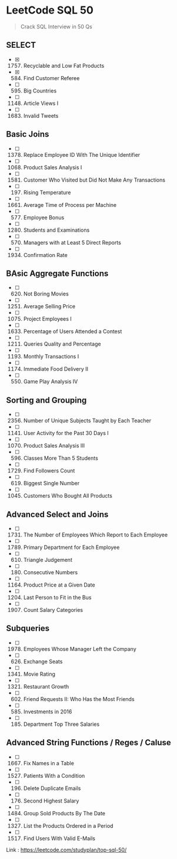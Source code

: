 # LeetCode SQL 50
> Crack SQL Interview in 50 Qs


## SELECT
- [X] 1757. Recyclable and Low Fat Products
- [X] 584. Find Customer Referee
- [ ] 595. Big Countries
- [ ] 1148. Article Views I
- [ ] 1683. Invalid Tweets


## Basic Joins
- [ ] 1378. Replace Employee ID With The Unique Identifier
- [ ] 1068. Product Sales Analysis I
- [ ] 1581. Customer Who Visited but Did Not Make Any Transactions
- [ ] 197. Rising Temperature
- [ ] 1661. Average Time of Process per Machine
- [ ] 577. Employee Bonus
- [ ] 1280. Students and Examinations
- [ ] 570. Managers with at Least 5 Direct Reports
- [ ] 1934. Confirmation Rate


## BAsic Aggregate Functions
- [ ] 620. Not Boring Movies
- [ ] 1251. Average Selling Price
- [ ] 1075. Project Employees I
- [ ] 1633. Percentage of Users Attended a Contest
- [ ] 1211. Queries Quality and Percentage
- [ ] 1193. Monthly Transactions I
- [ ] 1174. Immediate Food Delivery II
- [ ] 550. Game Play Analysis IV



## Sorting and Grouping
- [ ] 2356. Number of Unique Subjects Taught by Each Teacher
- [ ] 1141. User Activity for the Past 30 Days I
- [ ] 1070. Product Sales Analysis III
- [ ] 596. Classes More Than 5 Students
- [ ] 1729. Find Followers Count
- [ ] 619. Biggest Single Number
- [ ] 1045. Customers Who Bought All Products


## Advanced Select and Joins
- [ ] 1731. The Number of Employees Which Report to Each Employee
- [ ] 1789. Primary Department for Each Employee
- [ ] 610. Triangle Judgement
- [ ] 180. Consecutive Numbers
- [ ] 1164. Product Price at a Given Date
- [ ] 1204. Last Person to Fit in the Bus
- [ ] 1907. Count Salary Categories


## Subqueries
- [ ] 1978. Employees Whose Manager Left the Company
- [ ] 626. Exchange Seats
- [ ] 1341. Movie Rating
- [ ] 1321. Restaurant Growth
- [ ] 602. Friend Requests II: Who Has the Most Friends
- [ ] 585. Investments in 2016
- [ ] 185. Department Top Three Salaries


## Advanced String Functions / Reges / Caluse
- [ ] 1667. Fix Names in a Table
- [ ] 1527. Patients With a Condition
- [ ] 196. Delete Duplicate Emails
- [ ] 176. Second Highest Salary
- [ ] 1484. Group Sold Products By The Date
- [ ] 1327. List the Products Ordered in a Period
- [ ] 1517. Find Users With Valid E-Mails

Link : https://leetcode.com/studyplan/top-sql-50/
